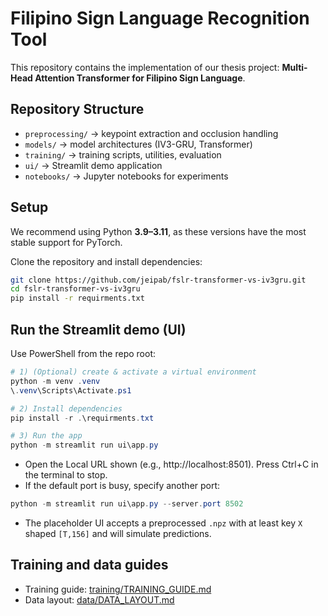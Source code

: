 # Filipino Sign Language Recognition Tool

This repository contains the implementation of our thesis project:
**Multi-Head Attention Transformer for Filipino Sign Language**.

## Repository Structure

- `preprocessing/` → keypoint extraction and occlusion handling
- `models/` → model architectures (IV3-GRU, Transformer)
- `training/` → training scripts, utilities, evaluation
- `ui/` → Streamlit demo application
- `notebooks/` → Jupyter notebooks for experiments

## Setup

We recommend using Python **3.9–3.11**, as these versions have the most stable support for PyTorch.

Clone the repository and install dependencies:

```bash
git clone https://github.com/jeipab/fslr-transformer-vs-iv3gru.git
cd fslr-transformer-vs-iv3gru
pip install -r requirments.txt
```

## Run the Streamlit demo (UI)

Use PowerShell from the repo root:

```powershell
# 1) (Optional) create & activate a virtual environment
python -m venv .venv
\.venv\Scripts\Activate.ps1

# 2) Install dependencies
pip install -r .\requirments.txt

# 3) Run the app
python -m streamlit run ui\app.py
```

- Open the Local URL shown (e.g., http://localhost:8501). Press Ctrl+C in the terminal to stop.
- If the default port is busy, specify another port:

```powershell
python -m streamlit run ui\app.py --server.port 8502
```

- The placeholder UI accepts a preprocessed `.npz` with at least key `X` shaped `[T,156]` and will simulate predictions.

## Training and data guides

- Training guide: [training/TRAINING_GUIDE.md](training/TRAINING_GUIDE.md)
- Data layout: [data/DATA_LAYOUT.md](data/DATA_LAYOUT.md)
